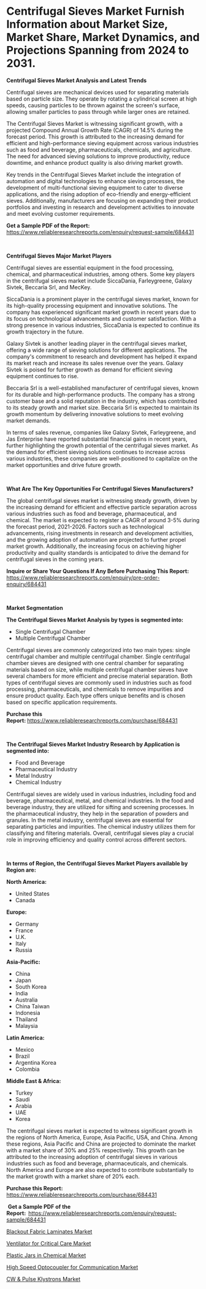 <p><h1>Centrifugal Sieves Market Furnish Information about Market Size, Market Share, Market Dynamics, and Projections Spanning from 2024 to 2031.</h1></p><p><strong>Centrifugal Sieves Market Analysis and Latest Trends</strong></p>
<p><p>Centrifugal sieves are mechanical devices used for separating materials based on particle size. They operate by rotating a cylindrical screen at high speeds, causing particles to be thrown against the screen's surface, allowing smaller particles to pass through while larger ones are retained.</p><p>The Centrifugal Sieves Market is witnessing significant growth, with a projected Compound Annual Growth Rate (CAGR) of 14.5% during the forecast period. This growth is attributed to the increasing demand for efficient and high-performance sieving equipment across various industries such as food and beverage, pharmaceuticals, chemicals, and agriculture. The need for advanced sieving solutions to improve productivity, reduce downtime, and enhance product quality is also driving market growth.</p><p>Key trends in the Centrifugal Sieves Market include the integration of automation and digital technologies to enhance sieving processes, the development of multi-functional sieving equipment to cater to diverse applications, and the rising adoption of eco-friendly and energy-efficient sieves. Additionally, manufacturers are focusing on expanding their product portfolios and investing in research and development activities to innovate and meet evolving customer requirements.</p></p>
<p><strong>Get a Sample PDF of the Report:&nbsp;</strong> <a href="https://www.reliableresearchreports.com/enquiry/request-sample/684431">https://www.reliableresearchreports.com/enquiry/request-sample/684431</a></p>
<p>&nbsp;</p>
<p><strong>Centrifugal Sieves Major Market Players</strong></p>
<p><p>Centrifugal sieves are essential equipment in the food processing, chemical, and pharmaceutical industries, among others. Some key players in the centrifugal sieves market include SiccaDania, Farleygreene, Galaxy Sivtek, Beccaria Srl, and MecKey.</p><p>SiccaDania is a prominent player in the centrifugal sieves market, known for its high-quality processing equipment and innovative solutions. The company has experienced significant market growth in recent years due to its focus on technological advancements and customer satisfaction. With a strong presence in various industries, SiccaDania is expected to continue its growth trajectory in the future.</p><p>Galaxy Sivtek is another leading player in the centrifugal sieves market, offering a wide range of sieving solutions for different applications. The company's commitment to research and development has helped it expand its market reach and increase its sales revenue over the years. Galaxy Sivtek is poised for further growth as demand for efficient sieving equipment continues to rise.</p><p>Beccaria Srl is a well-established manufacturer of centrifugal sieves, known for its durable and high-performance products. The company has a strong customer base and a solid reputation in the industry, which has contributed to its steady growth and market size. Beccaria Srl is expected to maintain its growth momentum by delivering innovative solutions to meet evolving market demands.</p><p>In terms of sales revenue, companies like Galaxy Sivtek, Farleygreene, and Jas Enterprise have reported substantial financial gains in recent years, further highlighting the growth potential of the centrifugal sieves market. As the demand for efficient sieving solutions continues to increase across various industries, these companies are well-positioned to capitalize on the market opportunities and drive future growth.</p></p>
<p>&nbsp;</p>
<p><strong>What Are The Key Opportunities For Centrifugal Sieves Manufacturers?</strong></p>
<p><p>The global centrifugal sieves market is witnessing steady growth, driven by the increasing demand for efficient and effective particle separation across various industries such as food and beverage, pharmaceutical, and chemical. The market is expected to register a CAGR of around 3-5% during the forecast period, 2021-2026. Factors such as technological advancements, rising investments in research and development activities, and the growing adoption of automation are projected to further propel market growth. Additionally, the increasing focus on achieving higher productivity and quality standards is anticipated to drive the demand for centrifugal sieves in the coming years.</p></p>
<p><strong>Inquire or Share Your Questions If Any Before Purchasing This Report:</strong> <a href="https://www.reliableresearchreports.com/enquiry/pre-order-enquiry/684431">https://www.reliableresearchreports.com/enquiry/pre-order-enquiry/684431</a></p>
<p>&nbsp;</p>
<p><strong>Market Segmentation</strong></p>
<p><strong>The Centrifugal Sieves Market Analysis by types is segmented into:</strong></p>
<p><ul><li>Single Centrifugal Chamber</li><li>Multiple Centrifugal Chamber</li></ul></p>
<p><p>Centrifugal sieves are commonly categorized into two main types: single centrifugal chamber and multiple centrifugal chamber. Single centrifugal chamber sieves are designed with one central chamber for separating materials based on size, while multiple centrifugal chamber sieves have several chambers for more efficient and precise material separation. Both types of centrifugal sieves are commonly used in industries such as food processing, pharmaceuticals, and chemicals to remove impurities and ensure product quality. Each type offers unique benefits and is chosen based on specific application requirements.</p></p>
<p><strong>Purchase this Report:&nbsp;</strong><a href="https://www.reliableresearchreports.com/purchase/684431">https://www.reliableresearchreports.com/purchase/684431</a></p>
<p>&nbsp;</p>
<p><strong>The Centrifugal Sieves Market Industry Research by Application is segmented into:</strong></p>
<p><ul><li>Food and Beverage</li><li>Pharmaceutical Industry</li><li>Metal Industry</li><li>Chemical Industry</li></ul></p>
<p><p>Centrifugal sieves are widely used in various industries, including food and beverage, pharmaceutical, metal, and chemical industries. In the food and beverage industry, they are utilized for sifting and screening processes. In the pharmaceutical industry, they help in the separation of powders and granules. In the metal industry, centrifugal sieves are essential for separating particles and impurities. The chemical industry utilizes them for classifying and filtering materials. Overall, centrifugal sieves play a crucial role in improving efficiency and quality control across different sectors.</p></p>
<p>&nbsp;</p>
<p><strong>In terms of Region, the Centrifugal Sieves Market Players available by Region are:</strong></p>
<p>
    <p> <strong> North America: </strong>
        <ul>
            <li>United States</li>
            <li>Canada</li>
        </ul>
        </p> 
    <p> <strong> Europe: </strong>
        <ul>
            <li>Germany</li>
            <li>France</li>
            <li>U.K.</li>
            <li>Italy</li>
            <li>Russia</li>
        </ul>
        </p> 
    <p> <strong> Asia-Pacific: </strong>
        <ul>
            <li>China</li>
            <li>Japan</li>
            <li>South Korea</li>
            <li>India</li>
            <li>Australia</li>
            <li>China Taiwan</li>
            <li>Indonesia</li>
            <li>Thailand</li>
            <li>Malaysia</li>
        </ul>
        </p> 
    <p> <strong> Latin America: </strong>
        <ul>
            <li>Mexico</li>
            <li>Brazil</li>
            <li>Argentina Korea</li>
            <li>Colombia</li>
        </ul>
        </p> 
    <p> <strong> Middle East & Africa: </strong>
        <ul>
            <li>Turkey</li>
            <li>Saudi</li>
            <li>Arabia</li>
            <li>UAE</li>
            <li>Korea</li>
        </ul>
    </p>
    </p>
<p><p>The centrifugal sieves market is expected to witness significant growth in the regions of North America, Europe, Asia Pacific, USA, and China. Among these regions, Asia Pacific and China are projected to dominate the market with a market share of 30% and 25% respectively. This growth can be attributed to the increasing adoption of centrifugal sieves in various industries such as food and beverage, pharmaceuticals, and chemicals. North America and Europe are also expected to contribute substantially to the market growth with a market share of 20% each.</p></p>
<p><strong>Purchase this Report: </strong><a href="https://www.reliableresearchreports.com/purchase/684431">https://www.reliableresearchreports.com/purchase/684431</a></p>
<p>&nbsp;<strong>Get a Sample PDF of the Report:&nbsp;&nbsp;</strong><a href="https://www.reliableresearchreports.com/enquiry/request-sample/684431">https://www.reliableresearchreports.com/enquiry/request-sample/684431</a></p>
<p><strong></strong></p>
<p><p><a href="https://view.publitas.com/reportprime-1/blackout-fabric-laminates-market-size-market-share-and-global-market-analysis-report-2024-2031-xgbbjp7lwajo/">Blackout Fabric Laminates Market</a></p><p><a href="https://meowing-lemming-dd3.notion.site/Ventilator-for-Critical-Care-Market-Research-Report-Forecasted-for-Period-from-2024-2031-by-Marke-091d0bd25fd64e87bcbea6dccf6d14a8">Ventilator for Critical Care Market</a></p><p><a href="https://view.publitas.com/reportprime-1/plastic-jars-in-chemical-market-size-and-examines-its-market-scope-with-a-primary-focus-on-growth-opportunities-and-forecasted-trends-spanning-from-2024-to-2031/">Plastic Jars in Chemical Market</a></p><p><a href="https://shimmer-gardenia-37a.notion.site/High-Speed-Optocoupler-for-Communication-Market-Size-2024-2031-Global-Industrial-Analysis-Key-Geo-51fd2c6a409e4bd89fbb2142cf49bf4f">High Speed Optocoupler for Communication Market</a></p><p><a href="https://unruly-ladybug-44b.notion.site/CW-Pulse-Klystrons-Market-Challenges-Opportunities-and-Growth-Drivers-and-Major-Market-Players--49f309d5055743329b358ee414e57632">CW & Pulse Klystrons Market</a></p></p>